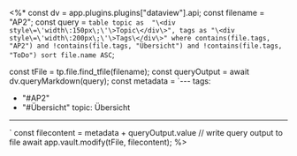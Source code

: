 <%*
const dv = app.plugins.plugins["dataview"].api;
const filename = "AP2";
const query = `table topic as 
"\<div style\=\'width\:150px\;\'\>Topic\</div\>", tags as "\<div style\=\'width\:200px\;\'\>Tags\</div\>"
where contains(file.tags, "AP2") and !contains(file.tags, "Übersicht") and !contains(file.tags, "ToDo")
sort file.name ASC`;

const tFile = tp.file.find_tfile(filename);
const queryOutput = await dv.queryMarkdown(query);
const metadata = `---
tags:
  - "#AP2"
  - "#Übersicht" 
topic: Übersicht
---
`
const filecontent = metadata + queryOutput.value
// write query output to file
await app.vault.modify(tFile, filecontent);
%>